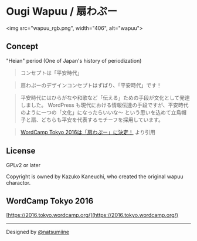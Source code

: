 Ougi Wapuu / 扇わぷー
===

<img src="wapuu_rgb.png", width="406", alt="wapuu">

## Concept

"Heian" period (One of Japan's history of periodization)

>コンセプトは「平安時代」

>扇わぷーのデザインコンセプトはずばり、「平安時代」です！

>平安時代にはひらがなや和歌など「伝える」ための手段が文化として発達しました。
WordPress も現代における情報伝達の手段ですが、平安時代のように一つの「文化」になったらいいな〜
という思いを込めて立烏帽子と扇、どちらも平安を代表するモチーフを採用しています。

>[WordCamp Tokyo 2016は「扇わぷー」に決定！](https://2016.tokyo.wordcamp.org/07/05/wapuu/) より引用

## License
GPLv2 or later

Copyright is owned by Kazuko Kaneuchi, who created the original wapuu charactor.

## WordCamp Tokyo 2016
[https://2016.tokyo.wordcamp.org/](https://2016.tokyo.wordcamp.org/)

---
Designed by [@natsumiine](https://github.com/natsumiine)
